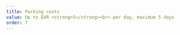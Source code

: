 ```yaml
---
title: Parking costs
value: Up to EUR <strong>5</strong><br> per day, maximum 5 days
order: 7
---
```

